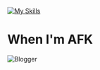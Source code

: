 [![My Skills](https://skillicons.dev/icons?i=py,cpp,c,js,asm)](https://skillicons.dev)
# When I'm AFK
![Blogger](https://img.shields.io/badge/Blogger-FF5722?style=for-the-badge&logo=blogger&logoColor=white)
